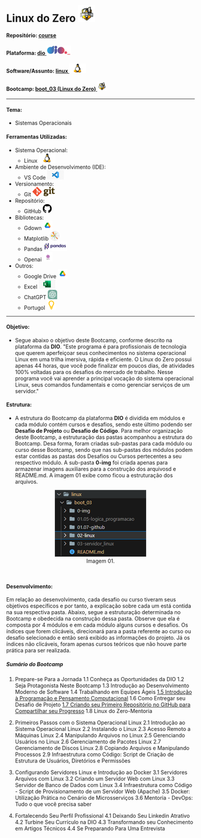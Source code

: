 # Linux do Zero   <img src="./0-img/logo_boot.png" alt="boot_03" width="auto" height="45">

#### Repositório: [course](../../../)   
#### Plataforma: <a href="../../">dio   <img src="../../../0-outros/logos/plataforma/dio.jpeg" alt="dio" width="auto" height="25"></a>   
#### Software/Assunto: <a href="../">linux   <img src="../../../0-outros/logos/software/linux.png" alt="linux" width="auto" height="25"></a>
#### Bootcamp: <a href="./">boot_03 (Linux do Zero)   <img src="./0-img/logo_boot.png" alt="boot_03" width="auto" height="25"></a>

---

#### Tema:
- Sistemas Operacionais

#### Ferramentas Utilizadas:
- Sistema Operacional: 
  - Linux   <img src="../../../0-outros/logos/software/linux.png" alt="linux" width="auto" height="25">
- Ambiente de Desenvolvimento (IDE):
  - VS Code   <img src="../../../0-outros/logos/software/vscode.png" alt="vscode" width="auto" height="25">
- Versionamento: 
  - Git   <img src="../../../0-outros/logos/software/git.png" alt="git" width="auto" height="25">
- Repositório:
  - GitHub   <img src="../../../0-outros/logos/software/github.png" alt="github" width="auto" height="25">
- Bibliotecas: 
  - Gdown   <img src="../../../0-outros/logos/software/google_drive.png" alt="gdown" width="auto" height="25">
  - Matplotlib   <img src="../../../0-outros/logos/software/matplotlib.png" alt="matplotlib" width="auto" height="25">
  - Pandas   <img src="../../../0-outros/logos/software/pandas.png" alt="pandas" width="auto" height="25">
  - Openai   <img src="../../../0-outros/logos/software/openai.png" alt="openai" width="auto" height="25">
- Outros:
  - Google Drive <img src="../../../0-outros/logos/software/google_drive.png" alt="google_drive" width="auto" height="25">
  - Excel <img src="../../../0-outros/logos/software/microsoft_excel.png" alt="microsoft_excel" width="auto" height="25">
  - ChatGPT <img src="../../../0-outros/logos/software/chatgpt.png" alt="chat_gpt" width="auto" height="25">
  - Portugol <img src="../../../0-outros/logos/software/portugol.png" alt="portugol" width="auto" height="25">

---

#### Objetivo:
- Segue abaixo o objetivo deste Bootcamp, conforme descrito na plataforma da **DIO**.
  "Este programa é para profissionais de tecnologia que querem aperfeiçoar seus conhecimentos no sistema operacional Linux em uma trilha imersiva, rápida e eficiente. O Linux do Zero possui apenas 44 horas, que você pode finalizar em poucos dias, de atividades 100% voltadas para os desafios do mercado de trabalho. Nesse programa você vai aprender a principal vocação do sistema operacional Linux, seus comandos fundamentais e como gerenciar serviços de um servidor."

#### Estrutura:
- A estrutura do Bootcamp da plataforma **DIO** é dividida em módulos e cada módulo contém cursos e desafios, sendo este último podendo ser **Desafio de Projeto** ou **Desafio de Código**. Para melhor organização deste Bootcamp, a estruturação das pastas acompanhou a estrutura do Bootcamp. Desa forma, foram criadas sub-pastas para cada módulo ou curso desse Bootcamp, sendo que nas sub-pastas dos módulos podem estar contidas as pastas dos Desafios ou Cursos pertecentes a seu respectivo módulo. A sub-pasta **0-img** foi criada apenas para armazenar imagens auxiliares para a construção dos arquivosd e README.md. A imagem 01 exibe como ficou a estruturação dos arquivos.

<div align="Center"><figure>
    <img src="./0-img/img01.PNG" alt="img01"><br>
    <figcaption>Imagem 01.</figcaption>
</figure></div><br>

#### Desenvolvimento:
Em relação ao desenvolvimento, cada desafio ou curso tiveram seus objetivos específicos e por tanto, a explicação sobre cada um está contida na sua respectiva pasta. Abaixo, segue a estruturação determinada no Bootcamp e obedecida na construção dessa pasta. Observe que ela é composta por 4 módulos e em cada módulo alguns cursos e desafios. Os índices que forem clicáveis, direcionará para a pasta referente ao curso ou desafio selecionado e então será exibido as informações do projeto. Já os índices não clicáveis, foram apenas cursos teóricos que não houve parte prática para ser realizada.

  ##### Sumário do Bootcamp
  1) Prepare-se Para a Jornada
    1.1 Conheça as Oportunidades da DIO
    1.2 Seja Protagonista Neste Bootcamp
    1.3 Introdução ao Desenvolvimento Moderno de Software
    1.4 Trabalhando em Equipes Ágeis
    [1.5 Introdução à Programação e Pensamento Computacional](./01.05-logica_programacao/)
    1.6 Como Entregar seu Desafio de Projeto
    [1.7 Criando seu Primeiro Repositório no GitHub para Compartilhar seu Progresso](./01.07-github)
    1.8 Linux do Zero-Mentoria
  
  2) Primeiros Passos com o Sistema Operacional Linux
    2.1 Introdução ao Sistema Operacional Linux
    2.2 Instalando o Linux
    2.3 Acesso Remoto a Máquinas Linux
    2.4 Manipulando Arquivos no Linux
    2.5 Gerenciando Usuários no Linux
    2.6 Gerenciamento de Pacotes Linux
    2.7 Gerenciamento de Discos Linux
    2.8 Copiando Arquivos e Manipulando Processos
    2.9 Infraestrutura como Código: Script de Criação de Estrutura de Usuários, Diretórios e Permissões

  3) Configurando Servidores Linux e Introdução ao Docker
    3.1 Servidores Arquivos com Linux
    3.2 Criando um Servidor Web com Linux
    3.3 Servidor de Banco de Dados com Linux
    3.4 Infraestrutura como Código - Script de Provisionamento de um Servidor Web (Apache)
    3.5 Docker: Utilização Prática no Cenário de Microsserviços
    3.6 Mentoria - DevOps: Tudo o que você precisa saber

  4) Fortalecendo Seu Perfil Profissional
    4.1 Deixando Seu Linkedin Atrativo
    4.2 Turbine Seu Currículo na DIO
    4.3 Transformando seu Conhecimento em Artigos Técnicos
    4.4 Se Preparando Para Uma Entrevista
